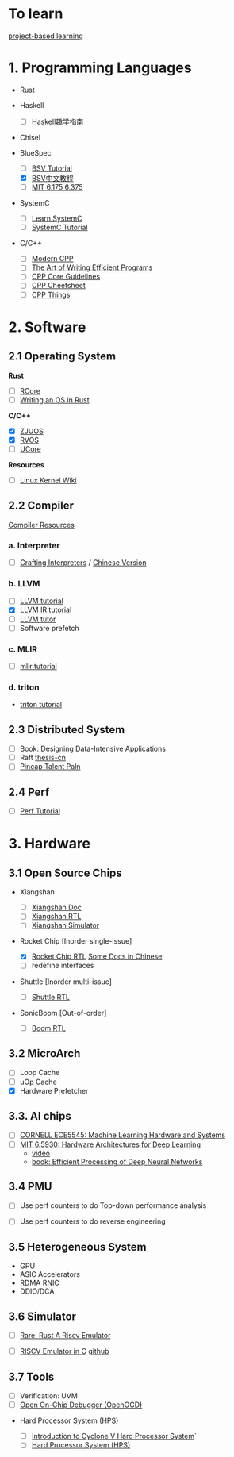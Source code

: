 # To learn

[project-based learning](https://github.com/practical-tutorials/project-based-learning)

# 1. Programming Languages

* Rust
* Haskell
  - [ ] [Haskell趣学指南](https://learnyouahaskell.mno2.org/)
* Chisel
* BlueSpec
  - [ ] [BSV Tutorial](https://github.com/rsnikhil/Bluespec_BSV_Tutorial)
  - [x] [BSV中文教程](https://github.com/WangXuan95/BSV_Tutorial_cn)
  - [ ] [MIT 6.175 6.375](https://github.com/kazutoiris/MIT6.175)
* SystemC
  - [ ] [Learn SystemC](https://learnsystemc.com/)
  - [ ] [SystemC Tutorial](https://github.com/SingularityKChen/SystemC-Training)

* C/C++
  
  - [ ] [Modern CPP](https://changkun.de/modern-cpp/zh-cn/00-preface/)
  - [ ] [The Art of Writing Efficient Programs](https://github.com/xiaoweiChen/The-Art-of-Writing-Efficient-Programs)
  - [ ] [CPP Core Guidelines](https://github.com/lynnboy/CppCoreGuidelines-zh-CN/blob/master/CppCoreGuidelines-zh-CN.md)
  - [ ] [CPP Cheetsheet](https://github.com/mortennobel/cpp-cheatsheet)
  - [ ] [CPP Things](https://github.com/Light-City/CPlusPlusThings)

# 2. Software

## 2.1 Operating System

**Rust**

- [ ] [RCore](https://github.com/rcore-os/rCore)
- [ ] [Writing an OS in Rust](https://github.com/rustcc/writing-an-os-in-rust)

**C/C++**

- [x] [ZJUOS](https://github.com/ZJU-SEC/os22fall-stu)
- [x] [RVOS](https://github.com/plctlab/riscv-operating-system-mooc)
- [ ] [UCore](https://github.com/LearningOS/uCore-Tutorial-Guide-2022S)

**Resources**

- [ ] [Linux Kernel Wiki](https://github.com/0voice/linux_kernel_wiki)

## 2.2 Compiler

[Compiler Resources](https://github.com/shining1984/PL-Compiler-Resource)

### a. Interpreter

- [ ] [Crafting Interpreters](https://github.com/munificent/craftinginterpreters) / [Chinese Version](https://github.com/GuoYaxiang/craftinginterpreters_zh)

### b. LLVM

- [ ] [LLVM tutorial](https://llvm-tutorial-cn.readthedocs.io/en/latest/)
- [x] [LLVM IR tutorial](https://github.com/Evian-Zhang/llvm-ir-tutorial)
- [ ] [LLVM tutor](https://github.com/banach-space/llvm-tutor)
- [ ] Software prefetch

### c. MLIR

- [ ] [mlir tutorial](https://github.com/j2kun/mlir-tutorial)

### d. triton

- [ triton tutorial](https://github.com/VikParuchuri/triton_tutorial)

## 2.3 Distributed System

- [ ] Book: Designing Data-Intensive Applications
- [ ] Raft [thesis-cn](https://github.com/OneSizeFitsQuorum/raft-thesis-zh_cn)
- [ ] [Pincap Talent Paln](https://github.com/pingcap/talent-plan)

## 2.4 Perf

- [ ] [Perf Tutorial](https://github.com/NAThompson/performance_tuning_tutorial)

# 3. Hardware

## 3.1 Open Source Chips

* Xiangshan

  - [ ] [Xiangshan Doc](https://xiangshan-doc.readthedocs.io/zh_CN/latest/)
  - [ ] [Xiangshan RTL](https://github.com/OpenXiangShan/XiangShan)
  - [ ] [Xiangshan Simulator](https://github.com/OpenXiangShan/GEM5)

* Rocket Chip [Inorder single-issue]

  - [x] [Rocket Chip RTL](https://github.com/chipsalliance/rocket-chip) [Some Docs in Chinese](https://www.zhihu.com/column/c_1425551698199130112)
  - [ ] redefine interfaces

* Shuttle [Inorder multi-issue]

  - [ ] [Shuttle RTL](https://github.com/ucb-bar/shuttle)

* SonicBoom [Out-of-order]

  - [ ] [Boom RTL](https://github.com/riscv-boom/riscv-boom)
 
## 3.2 MicroArch

- [ ] Loop Cache
- [ ] uOp Cache
- [x] Hardware Prefetcher

## 3.3. AI chips

- [ ] [CORNELL ECE5545: Machine Learning Hardware and Systems](https://abdelfattah-class.github.io/ece5545/)
- [ ] [MIT 6.5930: Hardware Architectures for Deep Learning](https://csg.csail.mit.edu/6.5930/)
  * [video](https://www.bilibili.com/video/BV14y41187dR/?spm_id_from=333.999.0.0&vd_source=8ad4a5486dc31a2fc579f15e7932aaa8)
  * [book: Efficient Processing of
Deep Neural Networks](https://eyeriss.mit.edu/2020_efficient_dnn_excerpt.pdf)

## 3.4 PMU

- [ ] Use perf counters to do Top-down performance analysis
- [ ] Use perf counters to do reverse engineering


## 3.5 Heterogeneous System

* GPU
* ASIC Accelerators
* RDMA RNIC
* DDIO/DCA

## 3.6 Simulator

- [ ] [Rare: Rust A Riscv Emulator](https://siriusdemon.github.io/Rare/index.html)
- [ ] [RISCV Emulator in C](https://tinylab.org/writing-a-simple-riscv-emulator-in-plain-c/) [github](https://github.com/fmash16/riscv_emulator)


## 3.7 Tools

- [ ] Verification: UVM
- [ ] [Open On-Chip Debugger (OpenOCD)](https://github.com/openocd-org/openocd)

* Hard Processor System (HPS)

  - [ ] [Introduction to Cyclone V Hard Processor System](https://people.ece.cornell.edu/land/courses/ece5760/DE1_SOC/HPS_INTRO_54001.pdf)`
  - [ ] [Hard Processor System (HPS)](https://www.intel.com/content/www/us/en/docs/programmable/683717/current/hard-processor-system-hps.html)
